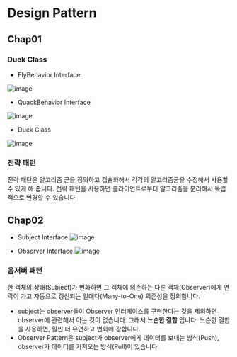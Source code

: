 # Design Pattern

## Chap01

### Duck Class

- FlyBehavior Interface

![image](https://user-images.githubusercontent.com/81848094/174433953-35153446-17d1-4e18-bc45-3a0a1981f503.png)

- QuackBehavior Interface

![image](https://user-images.githubusercontent.com/81848094/174433957-a299729d-a944-43b3-a53f-80f6b7db8d64.png)

- Duck Class

![image](https://user-images.githubusercontent.com/81848094/174433959-eec85f99-02bd-4385-afc1-9207dd2ce676.png)

### 전략 패턴
전략 패턴은 알고리즘 군을 정의하고 캡슐화해서 각각의 알고리즘군을 수정해서 사용할 수 있게 해 줍니다. 전략 패턴을 사용하면 클라이언트로부터 알고리즘을 분리해서 독립적으로 변경할 수 있습니다

## Chap02

- Subject Interface
![image](https://user-images.githubusercontent.com/81848094/175792992-4f4cf5d5-0fa8-4672-88a6-c73c97b778b4.png)

- Observer Interface
![image](https://user-images.githubusercontent.com/81848094/175792994-a1e17ac0-eccf-44e0-8c83-0196eaa7063c.png)

### 옵저버 패턴
한 객체의 상태(Subject)가 변화하면 그 객체에 의존하는 다른 객체(Observer)에게 연락이 가고 자동으로 갱신되는 일대다(Many-to-One) 의존성을 정의합니다.

- subject는 observer들이 Observer 인터페이스를 구현한다는 것을 제외하면 observer에 관련해서 아는 것이 없습니다. 그래서 **느슨한 결합** 입니다. 느슨한 결합을 사용하면, 훨씬 더 유연하고 변화에 강합니다.
- Observer Pattern은 subject가 observer에게 데이터를 보내는 방식(Push), observer가 데이터를 가져오는 방식(Pull)이 있습니다.
